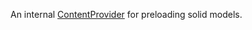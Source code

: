 An internal [ContentProvider](https://create.roblox.com/docs/reference/engine/classes/ContentProvider) for preloading solid models.